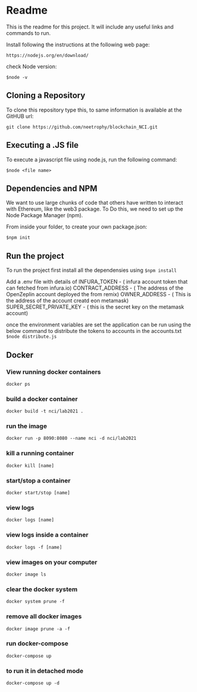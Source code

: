 
# Readme #

This is the readme for this project.  It will include any useful links and commands to run.


Install following the instructions at the following web page:

```https://nodejs.org/en/download/```

check Node version:

```$node -v```

## Cloning a Repository ##

To clone this repository type this, to same information is available at the GitHUB url:

```git clone https://github.com/neetrophy/blockchain_NCI.git```


## Executing a .JS file ##

To execute a javascript file using node.js, run the following command:

```$node <file name>```


## Dependencies and NPM ##

We want to use large chunks of code that others have written to interact with Ethereum, like the web3 package. To Do this, we need to set up the Node Package Manager (npm).

From inside your folder, to create your own package.json:

```$npm init```

## Run the project ##

To run the project first install all the dependensies using 
```$npm install```

Add a .env file with details of 
INFURA_TOKEN - ( infura account token that can fetched from infura.io)
CONTRACT_ADDRESS - ( The address of the OpenZeplin account deployed the from remix)
OWNER_ADDRESS - ( This is the address of the account creatd eon metamask)
SUPER_SECRET_PRIVATE_KEY - ( this is the secret key on the metamask account)

once the environment variables are set the application can be run using the below command to distribute the tokens to accounts in the accounts.txt
```$node distribute.js```

## Docker ##
### View running docker containers ###

```docker ps```

### build a docker container ###

```docker build -t nci/lab2021 .```

### run the image ###

```docker run -p 8090:8080 --name nci -d nci/lab2021```

### kill a running container ###
```docker kill [name]```

### start/stop a container ###
```docker start/stop [name]```

### view logs ###
```docker logs [name]```

### view logs inside a container ###
```docker logs -f [name]```

### view images on your computer ###
```docker image ls```

### clear the docker system ###
```docker system prune -f```

### remove all docker images ###
```docker image prune -a -f```

### run docker-compose ###
```docker-compose up```

### to run it in detached mode ###

```docker-compose up -d```



